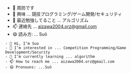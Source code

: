 - 👋 周防です
- 👀 興味 ... 競技プログラミング/ゲーム開発/セキュリティ
- 🌱 最近勉強してること ... アルゴリズム
- 📫 連絡先 ... aizawa2004.orz@gmail.com
- 😄 読み方: ... Suō

~~~~~~~~~~~~~~~~~~~~~
- 👋 Hi, I’m Suo
- 👀 I’m interested in ... Competition Programming/Game Development/Security
- 🌱 I’m currently learning ... algorithm
- 📫 How to reach me ... aizawa2004.orz@gmail.com
- 😄 Pronouns: ...Suō
